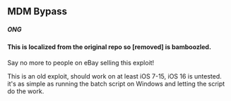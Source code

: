 ## MDM Bypass
##### ONG
#### This is localized from the original repo so [removed] is bamboozled.
Say no more to people on eBay selling this exploit!  

This is an old exploit, should work on at least iOS 7-15, iOS 16 is untested.
it's as simple as running the batch script on Windows and letting the script do the work.  
